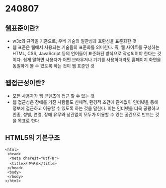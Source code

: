 # 240807

## 웹표준이란? ##
- w3c의 규약을 기준으로, 우베 기술의 일관성과 호환성을 표준화한 것
- 웹 표준은 웹에서 사용되는 기술들의 표준화를 의미한다. 즉, 웹 사이트를 구성하는 HTML, CSS, JavaScript 등의 언어들이 표준화된 방식으로 작성되어야 한다는 것이다. 쉽게 말하면 사용자가 어떤 브라우저나 기기를 사용하더라도 홈페이지 화면을 동일하게 볼 수 있도록 하는 것이 웹 표준인 것



## 웹접근성이란? ##
- 모든 사용자가 웹 콘텐츠에 접근 할 수 있는 것
- 웹 접근성은 장애를 가진 사람들도 신체적, 환경적 조건에 관계없이 인터넷을 통해 정보에 접근하고 이용할 수 있도록 하는 것을 말한다. 이는 인터넷을 더욱 공평하고 인종, 성별, 연령, 장애 유무와 상관없이 모두가 이용할 수 있는 공간으로 만드는 것을 목표로 한다


## HTML5의 기본구조 ##
	<html>
	 <head>
	  <meta charest="utf-8">
	  <title>기본구조</title>
	 </head>
	 <body>
	 </body>
	</html>